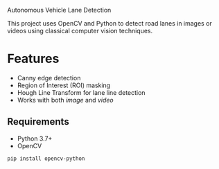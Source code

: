 Autonomous Vehicle Lane Detection 

This project uses OpenCV and Python to detect road lanes in images or videos using classical computer vision techniques.

# Features
- Canny edge detection
- Region of Interest (ROI) masking
- Hough Line Transform for lane line detection
- Works with both *image* and *video*

## Requirements

- Python 3.7+
- OpenCV
```bash
pip install opencv-python
